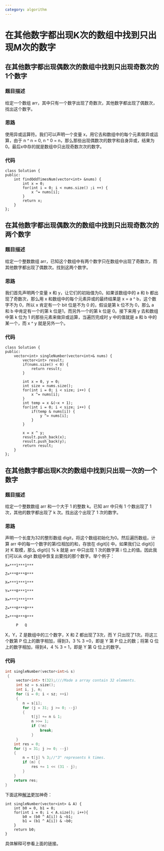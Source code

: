 ```yaml
---
category: algorithm
---
```

# 在其他数字都出现K次的数组中找到只出现M次的数字

## 在其他数字都出现偶数次的数组中找到只出现奇数次的1个数字

### 题目描述

给定一个数组 arr，其中只有一个数字出现了奇数次，其他数字都出现了偶数次，找出这个数字。

### 思路

使用异或运算符。我们可以声明一个变量 x，用它去和数组中的每个元素做异或运算，由于 n ^ n = 0, n ^ 0 = n，那么那些出现偶数次的数字和自身异或，结果为0。最后x中存的就是数组中只出现奇数次次的数字。
### 代码

```
class Solution {
public:
	int findOddTimesNum(vector<int> &nums) {
    	int x = 0;
    	for(int i = 0; i < nums.size() ;i ++) {
          	x ^= nums[i];
    	}
    	return x;
	}
};
```



## 在其他数字都出现偶数次的数组中找到只出现奇数次的两个数字

### 题目描述

给定一个整数数组 arr，已知这个数组中有两个数字只在数组中出现了奇数次，而其他数字都出现了偶数次。找到这两个数字。

### 思路

我们首先声明两个变量 x 和 y，让它们的初始值为0。如果该数组中的 a 和 b 都出现了奇数次，那么用 x 和数组中的每个元素异或的最终结果是 x = a ^ b，这个数字不为 0，所以 x 肯定有一个 bit 位是不为 0 的，假设是第 k 位不为 0，那么 a 和 b 中肯定有一个的第 k 位是1，而另外一个的第 k 位是 0。接下来用 y 去和数组中第 k 位为 1 的那些元素来做异或运算，当遍历完成时 y 中的值就是 a 和 b 中的某一个，而 x ^ y 就是另外一个。

### 代码

```
class Solution {
public:
    vector<int> singleNumber(vector<int>& nums) {
        vector<int> result;
        if(nums.size() < 0) {
            return result;
        }

        int x = 0, y = 0;
        int size = nums.size();
        for(int i = 0; i < size; i++) {
            x ^= nums[i];
        }
        int temp = x &(~x + 1);
        for(int i = 0; i < size; i++) {
            if(temp & nums[i]) {
                y ^= nums[i];
            }
        }

        x = x ^ y;
        result.push_back(x);
        result.push_back(y);
        return result;
    }
};
```



## 在其他数字都出现K次的数组中找到只出现一次的一个数字

### 题目描述

给定一个整数数组 arr 和一个大于 1 的整数 k。已知 arr 中只有 1 个数出现了 1 次，其他的数字都出现了 k 次。找出这个出现了 1 次的数字。

### 思路

声明一个长度为32的整形数组 digit，将这个数组初始化为0。然后遍历数组，计算 arr 中的每一个数字的第i位相加的和，存放在 digit[i] 中。如果我们让 digit[i] 对 K 取模，那么 digit[i] % k 就是 arr 中只出现 1 次的数字第 i 位上的值。因此我们可以从 digit 数组中恢复出要找的那个数字。举个例子：

```
X=***1***1***

Z=***0***0***

X=***1***1***

Y=***0***1***

X=***1***1***

Z=***0***0***

Z=***0***0***

     P   Q
```

X，Y，Z 是数组中的三个数字，X 和 Z 都出现了3次，而 Y 只出现了1次。将这三个数第 P 位上的数字相加，得到3，3 % 3 =0，即是 Y 第 P 位上的数；将第 Q 位上的数字相加，得到4，4 % 3 = 1，即是 Y 第 Q 位上的数字。

### 代码
```c++
int singleNumber(vector<int>& s) 
 {
     vector<int> t(32);////Made a array contain 32 elements.
     int sz = s.size();
     int i, j, n;
     for (i = 0; i < sz; ++i)
     {
     	n = s[i];
     	for (j = 31; j >= 0; --j)
     	{
     		t[j] += n & 1;
     		n >>= 1;
     		if (!n)
     			break;
     		}
     }
	int res = 0;
	for (j = 31; j >= 0; --j)
	{
		n = t[j] % 3;//"3" represents k times. 
		if (n) {
         	res += 1 << (31 - j);
		}
	}
	return res;
}
```

下面这种[解法](https://leetcode.com/problems/single-number-ii/discuss/43294/)更加神奇：

```
int singleNumber(vector<int> & A) {
    int b0 = 0, b1 = 0;
    for(int i = 0; i < A.size(); i++){
        b0 = (b0 ^ A[i]) & ~b1;
        b1 = (b1 ^ A[i]) & ~b0;
    }
    return b0;
}
```
具体解释可参看上面的链接。